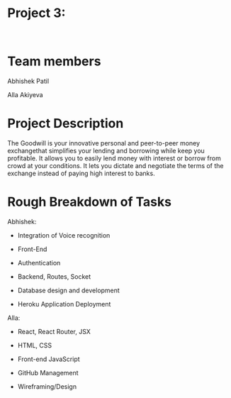 # Project 3:
​
# Team members
Abhishek Patil

Alla Akiyeva


# Project Description
The Goodwill is your innovative personal and peer-to-peer money exchangethat simplifies your lending and borrowing while keep you profitable. It allows you to easily lend money with interest or borrow from crowd at your conditions. It lets you dictate and negotiate the terms of the exchange instead of paying high interest to banks.

# Rough Breakdown of Tasks

Abhishek:

- Integration of Voice recognition 

- Front-End

- Authentication

- Backend, Routes, Socket

- Database design and development

- Heroku Application Deployment

Alla:

- React, React Router, JSX

- HTML, CSS

- Front-end JavaScript

- GitHub Management

- Wireframing/Design
